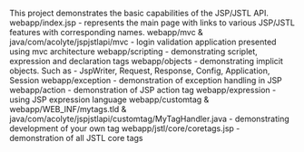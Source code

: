 This project demonstrates the basic capabilities of the JSP/JSTL API.
webapp/index.jsp - represents the main page with links to various JSP/JSTL features with corresponding names.
webapp/mvc & java/com/acolyte/jspjstlapi/mvc - login validation application presented using mvc architecture
webapp/scripting - demonstrating scriplet, expression and declaration tags
webapp/objects - demonstrating implicit objects. Such as - JspWriter, Request, Response, Config, Application, Session
webapp/exception - demonstration of exception handling in JSP
webapp/action - demonstration of JSP action tag
webapp/expression - using JSP expression language
webapp/customtag & webapp/WEB_INF/mytags.tld & java/com/acolyte/jspjstlapi/customtag/MyTagHandler.java - demonstrating development of your own tag
webapp/jstl/core/coretags.jsp - demonstration of all JSTL core tags